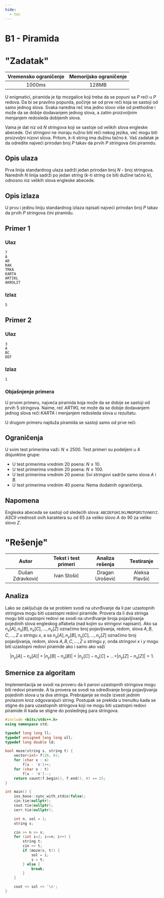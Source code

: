 ```yaml
---
hide:
  - toc
---
```


# B1 - Piramida

#  "Zadatak"

| Vremensko ograničenje | Memorijsko ograničenje |
|:-:|:-:|
| 1000ms | 128MB |

U enigmatici, piramida je tip mozgalice koji treba da se popuni sa $P$ reči u $P$ redova. Da bi se pravilno popunila, počinje se od prve reči koja se sastoji od samo jednog slova. Svaka naredna reč ima jedno slovo više od prethodne i može da se dobije dodavanjem jednog slova, a zatim proizvoljnim menjanjem redosleda dobijenih slova.

Vama je dat niz od $N$ stringova koji se sastoje od velikih slova engleske abecede. Ovi stringovi ne moraju nužno biti reči nekog jezika, već mogu biti proizvoljni nizovi slova. Pritom, $k$-ti string ima dužinu tačno $k$. Vaš zadatak je da odredite najveći prirodan broj $P$ takav da prvih $P$ stringova čini piramidu.

## Opis ulaza

Prva linija standardnog ulaza sadrži jedan prirodan broj $N$ - broj stringova. Narednih $N$ linija sadrži po jedan string ($k$-ti string će biti dužine tačno $k$), odnosno niz velikih slova engleske abecede.

## Opis izlaza

U prvu i jedinu liniju standardnog izlaza ispisati najveći prirodan broj $P$ takav da prvih $P$ stringova čini piramidu.

## Primer 1

### Ulaz

~~~
7
A
AR
RAK
TRKA
KARTA
ARTIKL
AKROLIT
~~~

### Izlaz

~~~
5
~~~

## Primer 2

### Ulaz

~~~
3
A
BC
DEF
~~~

### Izlaz

~~~
1
~~~

### Objašnjenje primera

U prvom primeru, najveća piramida koja može da se dobije se sastoji od prvih $5$ stringova. Naime, reč _ARTIKL_ ne može da se dobije dodavanjem jednog slova reči _KARTA_ i menjanjem redosleda slova u rezultatu.

U drugom primeru najduža piramida se sastoji samo od prve reči.

## Ograničenja

U svim test primerima važi: $N \leq 2500$. Test primeri su podeljeni u 4 disjunktne grupe:

* U test primerima vrednim 20 poena: $N \leq 10$.
* U test primerima vrednim 20 poena: $N \leq 100$.
* U test primerima vrednim 20 poena: Svi stringovi sadrže samo slova _A_ i _B_.
* U test primerima vrednim 40 poena: Nema dodatnih ograničenja.

## Napomena

Engleska abeceda se sastoji od sledećih slova: `ABCDEFGHIJKLMNOPQRSTUVWXYZ`. _ASCII_ vrednosti ovih karaktera su od $65$ za veliko slovo _A_ do $90$ za veliko slovo _Z_.

#  "Rešenje"

| Autor | Tekst i test primeri | Analiza rеšenja | Testiranje |
|:-:|:-:|:-:|:-:|
| Dušan Zdravković | Ivan Stošić | Dragan Urošević | Aleksa Plavšić |

## Analiza

Lako se zaključuje da se problem svodi na utvrđivanje da li par uzastopnih stringova mogu biti uzastopni redovi piramide. Provera da li dva stringa mogu biti uzastopni redovi se svodi na utvrđivanje broja pojavljivanja pojedinih slova engleskog alfabeta (nad kojim su stringovi napisani). 
Ako sa $n_x[A], n_x[B], n_x[C], ..., n_x[Z]$ označimo broj pojavljivanja, redom, slova $A, B, C, ..., Z$ u stringu $x$, a sa $n_y[A], n_y[B], n_y[C], ..., n_y[Z]$ označimo broj pojavljivanja, redom, slova $A, B, C, ..., Z$ u stringu $y$, onda stringovi $x$ i $y$ mogu biti uzastopni redovi piramide ako i samo ako važi

$$
|n_y[A]-n_x[A]| + |n_y[B]-n_x[B]| + |n_y[C]-n_x[C]+...+|n_y[Z]-n_x[Z]| = 1.
$$
 
##  Smernice za algoritam

Implementacija se svodi na proveru da li parovi uzastopnih stringova mogu biti redovi piramide. A ta provera se svodi na određivanje broja pojavljivanja pojedinih slova u ta dva stringa. Prebrajanje se može izvesti jednim prolazom kroz odgovarajući string. Postupak se prekida u trenutku kada se stigne do para uzastopnih stringova koji ne mogu biti uzastopni redovi piramide ili kada se stigne do poslednjeg para stringova.

``` cpp title="01_piramida.cpp" linenums="1"
#include <bits/stdc++.h>
using namespace std;

typedef long long ll;
typedef unsigned long long ull;
typedef long double ld;

bool moze(string s, string t) {
	vector<int> f(26, 0);
	for (char x : s)
		f[x - 'A']++;
	for (char x : t)
		f[x - 'A']--;
	return count(f.begin(), f.end(), 0) == 25;
}

int main() {
	ios_base::sync_with_stdio(false);
	cin.tie(nullptr);
	cout.tie(nullptr);
	cerr.tie(nullptr);

	int n, sol = 1;
	string s;

	cin >> n >> s;
	for (int i=2; i<=n; i++) {
		string t;
		cin >> t;
		if (moze(s, t)) {
			sol = i;
			s = t;
		} else {
			break;
		}
	}

	cout << sol << '\n';
}
```
